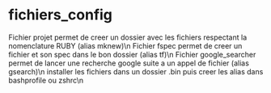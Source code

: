 # fichiers_config
Fichier projet permet de creer un dossier avec les fichiers respectant la nomenclature RUBY (alias mknew)\n
Fichier fspec permet de creer un fichier et son spec dans le bon dossier (alias tf)\n
Fichier google_searcher permet de lancer une recherche google suite a un appel de fichier (alias gsearch)\n
installer les fichiers dans un dossier .bin puis creer les alias dans bashprofile ou zshrc\n
